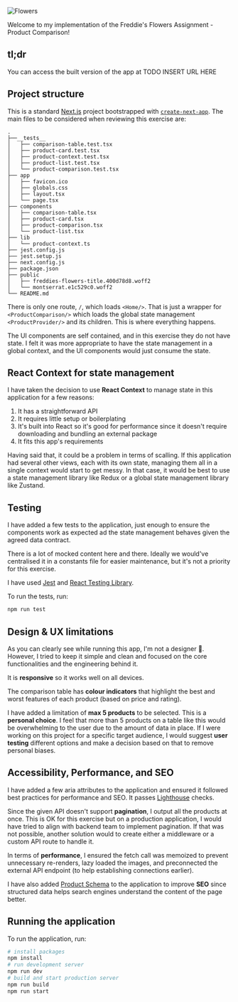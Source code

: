 ![Flowers](https://cdn.builder.io/api/v1/image/assets%2Fbb2447fcd31e4bf78272b962b2c40b62%2F4e271ff9aaef42709fe80114acb74de8)

Welcome to my implementation of the Freddie's Flowers Assignment - Product Comparison!

## tl;dr 

You can access the built version of the app at TODO INSERT URL HERE

## Project structure

This is a standard [Next.js](https://nextjs.org) project bootstrapped with [`create-next-app`](https://nextjs.org/docs/app/api-reference/cli/create-next-app). The main files to be considered when reviewing this exercise are:

```
.
├──__tests__
│   ├── comparison-table.test.tsx
│   ├── product-card.test.tsx
│   ├── product-context.test.tsx
│   ├── product-list.test.tsx
│   └── product-comparison.test.tsx
├── app
│   ├── favicon.ico
│   ├── globals.css
│   ├── layout.tsx
│   └── page.tsx
├── components
│   ├── comparison-table.tsx
│   ├── product-card.tsx
│   ├── product-comparison.tsx
│   └── product-list.tsx
├── lib
│   └── product-context.ts
├── jest.config.js
├── jest.setup.js
├── next.config.js
├── package.json
├── public
│   ├── freddies-flowers-title.400d78d8.woff2
│   └── montserrat.e1c529c0.woff2
└── README.md

```

There is only one route, `/`, which loads `<Home/>`. That is just a wrapper for `<ProductComparison/>` which loads the global state management `<ProductProvider/>` and its children. This is where everything happens.

The UI components are self contained, and in this exercise they do not have state. I felt it was more appropriate to have the state management in a global context, and the UI components would just consume the state.

## React Context for state management

I have taken the decision to use __React Context__ to manage state in this application for a few reasons:

1. It has a straightforward API
1. It requires little setup or boilerplating
1. It's built into React so it's good for performance since it doesn't require downloading and bundling an external package
1. It fits this app's requirements

Having said that, it could be a problem in terms of scalling. If this application had several other views, each with its own state, managing them all in a single context would start to get messy. In that case, it would be best to use a state management library like Redux or a global state management library like Zustand.

## Testing

I have added a few tests to the application, just enough to ensure the components work as expected ad the state management behaves given the agreed data contract. 

There is a lot of mocked content here and there. Ideally we would've centralised it in a constants file for easier maintenance, but it's not a priority for this exercise.

I have used [Jest](https://jestjs.io) and [React Testing Library](https://testing-library.com/docs/react-testing-library/intro).

To run the tests, run:

```bash
npm run test
```

## Design & UX limitations

As you can clearly see while running this app, I'm not a designer 🙂. However, I tried to keep it simple and clean and focused on the core functionalities and the engineering behind it.

It is __responsive__ so it works well on all devices. 

The comparison table has __colour indicators__ that highlight the best and worst features of each product (based on price and rating).

I have added a limitation of __max 5 products__ to be selected. This is a __personal choice__. I feel that more than 5 products on a table like this would be overwhelming to the user due to the amount of data in place. If I were working on this project for a specific target audience, I would suggest __user testing__ different options and make a decision based on that to remove personal biases.

## Accessibility, Performance, and SEO

I have added a few aria attributes to the application and ensured it followed best practices for performance and SEO. It passes [Lighthouse](https://web.dev/articles/optimize-vitals-lighthouse) checks.

Since the given API doesn't support __pagination__, I output all the products at once. This is OK for this exercise but on a production application, I would have tried to align with backend team to implement pagination. If that was not possible, another solution would to create either a middleware or a custom API route to handle it.

In terms of __performance__, I ensured the fetch call was memoized to prevent unnecessary re-renders, lazy loaded the images, and preconnected the external API endpoint (to help establishing connections earlier).

I have also added [Product Schema](https://schema.org/Product) to the application to improve __SEO__ since structured data helps search engines understand the content of the page better.

## Running the application

To run the application, run:

```bash
# install packages
npm install
# run development server
npm run dev
# build and start production server
npm run build
npm run start
```
